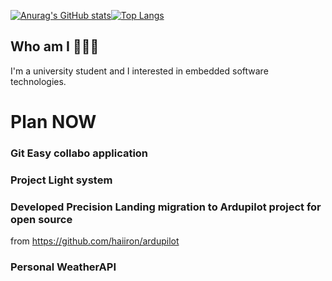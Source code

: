 [![Anurag's GitHub stats](https://github-readme-stats.vercel.app/api?username=HarryKito&theme=synthwave)](https://github.com/anuraghazra/github-readme-stats)[![Top Langs](https://github-readme-stats.vercel.app/api/top-langs/?username=HarryKito&layout=compact&hide=jupyter%20notebook)](https://github.com/anuraghazra/github-readme-stats)
## Who am I 🤖🇰🇷
I'm a university student and I interested in embedded software technologies.

# Plan NOW
### Git Easy collabo application
### Project Light system
### Developed Precision Landing migration to Ardupilot project for open source
from https://github.com/haiiron/ardupilot
### Personal WeatherAPI
